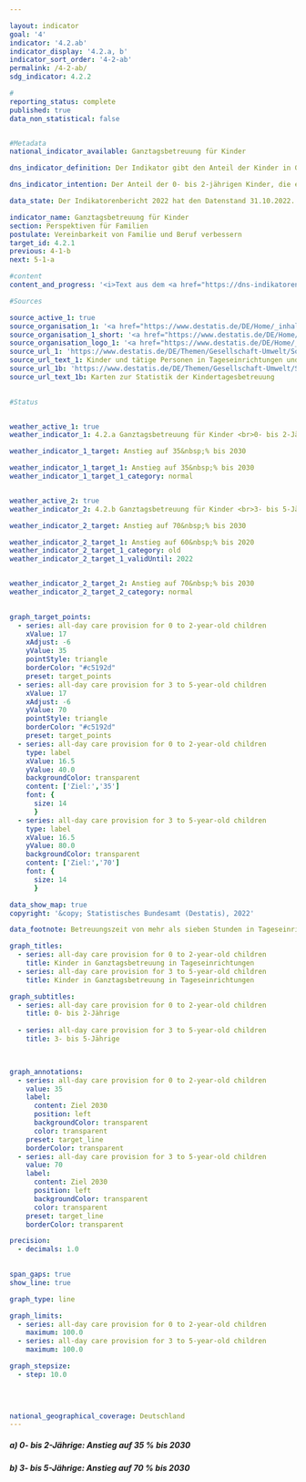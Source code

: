```yaml
---

layout: indicator    
goal: '4'    
indicator: '4.2.ab'    
indicator_display: '4.2.a, b'    
indicator_sort_order: '4-2-ab'    
permalink: /4-2-ab/    
sdg_indicator: 4.2.2    

#
reporting_status: complete    
published: true    
data_non_statistical: false    


#Metadata    
national_indicator_available: Ganztagsbetreuung für Kinder    

dns_indicator_definition: Der Indikator gibt den Anteil der Kinder in Ganztagsbetreuung am Stichtag 1. März an allen Kindern der gleichen Altersgruppe am 31. Dezember des Vorjahres an. Ganztagsbetreuung entspricht dabei einer durchgehenden vertraglich vereinbarten Betreuungszeit von mehr als sieben Stunden pro Betreuungstag; Tagespflege sowie die Betreuung von Schulkindern sind nicht berücksichtigt. Indikator 4.2.a bezieht sich auf die Gruppe der 0- bis 2-jährigen, Indikator 4.2.b auf die 3- bis 5-jährigen Kinder.    

dns_indicator_intention: Der Anteil der 0- bis 2-jährigen Kinder, die eine Ganztagsbetreuung besuchen, soll bis zum Jahr 2030&nbsp;bei mindestens 35&nbsp;% liegen (4.2.a). Für die 3- bis 5-Jährigen (4.2.b) soll der Anteil bis zum Jahr 2020&nbsp;auf mindestens 60&nbsp;% und bis 2030&nbsp;auf mindestens 70&nbsp;% steigen. Eine Erhöhung des Anteils von Kindern in Ganztagsbetreuung ist wünschenswert, da bedarfsgerechte Betreuungsmöglichkeiten die Vereinbarkeit von Familie und Beruf verbessern. Zudem sind sie ein wichtiger Beitrag zur Chancengerechtigkeit, zur Gleichstellung von Frauen und Männern und zur Integration.    

data_state: Der Indikatorenbericht 2022 hat den Datenstand 31.10.2022. Die Daten auf dieser Plattform werden regelmäßig aktualisiert, sodass online aktuellere Daten verfügbar sein können als im <a href="https://dns-indikatoren.de/assets/publications/reports/de/2022.pdf">Indikatorenbericht 2022</a> veröffentlicht.    

indicator_name: Ganztagsbetreuung für Kinder    
section: Perspektiven für Familien    
postulate: Vereinbarkeit von Familie und Beruf verbessern    
target_id: 4.2.1    
previous: 4-1-b    
next: 5-1-a    

#content     
content_and_progress: '<i>Text aus dem <a href="https://dns-indikatoren.de/assets/publications/reports/de/2022.pdf">Indikatorenbericht 2022&nbsp;</a></i><br><br>Die Indikatoren geben jeweils den Anteil der Kinder an, für die eine tägliche Betreuungszeit von mehr als sieben Stunden vereinbart wurde. Diese Zeitangabe kann von der tatsächlich in Anspruch genommenen Betreuungsdauer abweichen. Vertraglich vereinbarte Betreuungszeiten von sieben Stunden und weniger, die ebenfalls die Vereinbarkeit von Beruf und Familie verbessern können, sowie weitere Betreuungsformen, zum Beispiel Tagespflege, fließen nicht ein. Darüber hinaus sind für das Themengebiet auch Informationen zu Betreuungsangeboten für Kinder ab 6&nbsp;Jahren relevant. Entsprechende ergänzende Informationen bieten beispielsweise Daten der Kultusministerkonferenz (siehe letzter Abschnitt).<br><br>Die Angaben zum Indikator stammen aus der jährlichen Statistik über Kinder und tätige Personen in Kindertageseinrichtungen des Statistischen Bundesamtes. Im Jahr 2020&nbsp;war für 47,6&nbsp;% der 3- bis 5-Jährigen (Kindergartenalter) eine Ganztagsbetreuung in Kindertageseinrichtungen vereinbart. Somit erhöhte sich der Anteil der ganztags betreuten Kinder bei den 3- bis 5-Jährigen seit 2006&nbsp;um 25,6&nbsp;Prozentpunkte und hat sich damit mehr als verdoppelt. Der für das Jahr 2020&nbsp;gesetzte Zielwert von 60&nbsp;% wurde nicht erreicht. Für Kinder unter 3&nbsp;Jahren (Krippenalter) lag der Wert bei 17,1&nbsp;%. Die ganztägige Betreuung der Kinder unter 3&nbsp;Jahren stieg damit von 2006&nbsp;bis 2020&nbsp;um 11,2&nbsp;Prozentpunkte an und hat sich damit nahezu verdreifacht.<br><br>Die absolute Zahl der ganztags in Kindertageseinrichtungen betreuten Kinder unter 6&nbsp;Jahren lag 2020&nbsp;bei 1,53&nbsp;Millionen. Weitere 67&nbsp;385&nbsp;Kinder im Alter von unter 6&nbsp;Jahren wurden ganztägig in öffentlich geförderter Tagespflege betreut und werden somit, wie auch die 5-jährigen Kinder, die bereits zur Schule gehen, nicht vom Indikator erfasst. Darüber hinaus waren 2020&nbsp;rund 1,3&nbsp;Millionen Kinder mit einer Betreuungszeit von bis zu sieben Stunden in Teilzeitbetreuung.<br><br>Mehr als ein Viertel der 2019&nbsp;in Kindertageseinrichtungen und in öffentlich geförderter Tagespflege betreuten Kinder unter 6&nbsp;Jahren hatte einen Migrationshintergrund, das heißt, mindestens ein Elternteil war ausländischer Herkunft. Die Betreuungsquote betrug bei diesen Kindern 50&nbsp;%; bei Kindern ohne Migrationshintergrund lag sie bei 70&nbsp;%.<br><br>Bei der Ganztagsbetreuung in Tageseinrichtungen besteht ein deutliches Gefälle zwischen den alten und neuen Bundesländern. Die höchsten Ganztagsquoten für 0- bis 2-Jährige sind in den neuen Bundesländern sowie in Berlin zu verzeichnen. Die Spanne bewegt sich insgesamt zwischen 50,3&nbsp;% in Thüringen und 9,9&nbsp;% in Baden-Württemberg. Bei den 3- bis 5-Jährigen weist ebenfalls Thüringen mit 92,2&nbsp;% die höchste Ganztagsbetreuungsquote auf; Baden-Württemberg mit 25,2&nbsp;% die niedrigste (jeweils 2020).<br><br>Im Hinblick auf die Betreuungsmöglichkeiten für Schulkinder spielen auch Horte und Ganztagsschulen eine wichtige Rolle. 2020&nbsp;wurden in Kindertageseinrichtungen (Horten) 20&nbsp;200&nbsp;Kinder von 5&nbsp;bis 13&nbsp;Jahren ganztags und rund 492&nbsp;600&nbsp;Kinder in Teilzeit betreut (die Unterrichtszeit gilt nicht als Betreuungszeit). Der Anteil der Ganztagsschülerinnen und Ganztagsschüler gemessen an allen Schülerinnen und Schülern in allgemeinbildenden Schulen lag im Schuljahr 2018/2019&nbsp;bei 45,0&nbsp;%. Hier sind jedoch alle Schulformen und somit auch Schülerinnen und Schüler über 13&nbsp;Jahren einbezogen. An Grundschulen wurden im gleichen Schuljahr 42,2&nbsp;% der Kinder ganztags betreut. Im Vergleich zum Jahr 2006&nbsp;ist die Zahl der Ganztagsschülerinnen und -schüler 2018&nbsp;deutlich gestiegen, und zwar von knapp 1,5&nbsp;Millionen auf 3,3&nbsp;Millionen (allgemeinbildende Schulen insgesamt) und von 400&nbsp;000&nbsp;auf 1,2&nbsp;Millionen in Grundschulen.'    

#Sources    

source_active_1: true
source_organisation_1: '<a href="https://www.destatis.de/DE/Home/_inhalt.html">Statistisches Bundesamt</a>'
source_organisation_1_short: '<a href="https://www.destatis.de/DE/Home/_inhalt.html">Statistisches Bundesamt</a>'
source_organisation_logo_1: '<a href="https://www.destatis.de/DE/Home/_inhalt.html"><img src="https://dnsUpgradeEnvironment.github.io/dns-indicators/public/OrgImgDe/destatis.png" alt="Statistisches Bundesamt" title=" Klicken Sie hier um zur Homepage der Organisation Statistisches Bundesamt zu gelangen." style="height:60px; width:148px; border: transparent"/></a>'
source_url_1: 'https://www.destatis.de/DE/Themen/Gesellschaft-Umwelt/Soziales/Kindertagesbetreuung/_inhalt.html#sprg234640'
source_url_text_1: Kinder und tätige Personen in Tageseinrichtungen und in öffentlich geförderter Kindertagespflege
source_url_1b: 'https://www.destatis.de/DE/Themen/Gesellschaft-Umwelt/Soziales/Kindertagesbetreuung/kindertagesbetreuung-karte.html;#karte3'
source_url_text_1b: Karten zur Statistik der Kindertagesbetreuung
    

#Status    


weather_active_1: true
weather_indicator_1: 4.2.a Ganztagsbetreuung für Kinder <br>0- bis 2-Jährige

weather_indicator_1_target: Anstieg auf 35&nbsp;% bis 2030

weather_indicator_1_target_1: Anstieg auf 35&nbsp;% bis 2030
weather_indicator_1_target_1_category: normal


weather_active_2: true
weather_indicator_2: 4.2.b Ganztagsbetreuung für Kinder <br>3- bis 5-Jährige

weather_indicator_2_target: Anstieg auf 70&nbsp;% bis 2030

weather_indicator_2_target_1: Anstieg auf 60&nbsp;% bis 2020
weather_indicator_2_target_1_category: old
weather_indicator_2_target_1_validUntil: 2022


weather_indicator_2_target_2: Anstieg auf 70&nbsp;% bis 2030
weather_indicator_2_target_2_category: normal
    

graph_target_points:
  - series: all-day care provision for 0 to 2-year-old children
    xValue: 17
    xAdjust: -6
    yValue: 35
    pointStyle: triangle
    borderColor: "#c5192d"
    preset: target_points
  - series: all-day care provision for 3 to 5-year-old children
    xValue: 17
    xAdjust: -6
    yValue: 70
    pointStyle: triangle
    borderColor: "#c5192d"
    preset: target_points
  - series: all-day care provision for 0 to 2-year-old children
    type: label
    xValue: 16.5
    yValue: 40.0
    backgroundColor: transparent
    content: ['Ziel:','35']
    font: {
      size: 14
      }
  - series: all-day care provision for 3 to 5-year-old children
    type: label
    xValue: 16.5
    yValue: 80.0
    backgroundColor: transparent
    content: ['Ziel:','70']
    font: {
      size: 14
      }    

data_show_map: true    
copyright: '&copy; Statistisches Bundesamt (Destatis), 2022'    

data_footnote: Betreuungszeit von mehr als sieben Stunden in Tageseinrichtungen, ohne Tagespflege.    

graph_titles: 
  - series: all-day care provision for 0 to 2-year-old children
    title: Kinder in Ganztagsbetreuung in Tageseinrichtungen
  - series: all-day care provision for 3 to 5-year-old children
    title: Kinder in Ganztagsbetreuung in Tageseinrichtungen    

graph_subtitles: 
  - series: all-day care provision for 0 to 2-year-old children
    title: 0- bis 2-Jährige
    
  - series: all-day care provision for 3 to 5-year-old children
    title: 3- bis 5-Jährige
        


graph_annotations:
  - series: all-day care provision for 0 to 2-year-old children
    value: 35
    label:
      content: Ziel 2030
      position: left
      backgroundColor: transparent
      color: transparent
    preset: target_line
    borderColor: transparent
  - series: all-day care provision for 3 to 5-year-old children
    value: 70
    label:
      content: Ziel 2030
      position: left
      backgroundColor: transparent
      color: transparent
    preset: target_line
    borderColor: transparent    

precision: 
  - decimals: 1.0
        

span_gaps: true    
show_line: true    

graph_type: line        

graph_limits: 
  - series: all-day care provision for 0 to 2-year-old children
    maximum: 100.0
  - series: all-day care provision for 3 to 5-year-old children
    maximum: 100.0    

graph_stepsize: 
  - step: 10.0
        

            

national_geographical_coverage: Deutschland    
---
```



<div>
  <div class="my-header">
    <h5>a) 0- bis 2-Jährige: Anstieg auf 35&nbsp;% bis 2030
    </h5>
  </div>
</div>
<div>
  <div class="my-header">
    <h5>b) 3- bis 5-Jährige: Anstieg auf 70&nbsp;% bis 2030
    </h5>
  </div>
</div>
<div class="my-header-note">
</div>